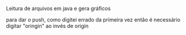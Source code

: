 Leitura de arquivos em java e gera gráficos

para dar o push, como digitei errado da primeira vez então é necessário digitar "oringin" ao invés de origin